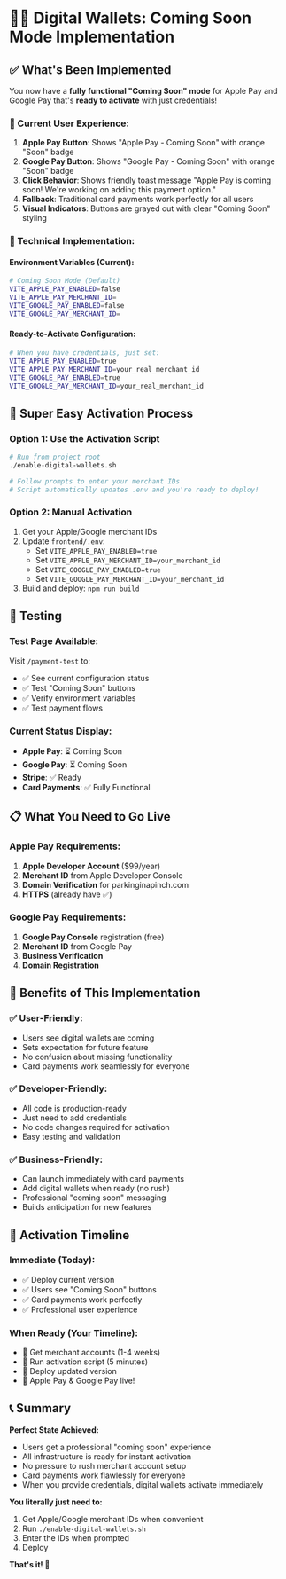 # 🍎📱 Digital Wallets: Coming Soon Mode Implementation

## ✅ What's Been Implemented

You now have a **fully functional "Coming Soon" mode** for Apple Pay and Google Pay that's **ready to activate** with just credentials!

### 🎯 Current User Experience:

1. **Apple Pay Button**: Shows "Apple Pay - Coming Soon" with orange "Soon" badge
2. **Google Pay Button**: Shows "Google Pay - Coming Soon" with orange "Soon" badge  
3. **Click Behavior**: Shows friendly toast message "Apple Pay is coming soon! We're working on adding this payment option."
4. **Fallback**: Traditional card payments work perfectly for all users
5. **Visual Indicators**: Buttons are grayed out with clear "Coming Soon" styling

### 🔧 Technical Implementation:

#### Environment Variables (Current):
```bash
# Coming Soon Mode (Default)
VITE_APPLE_PAY_ENABLED=false
VITE_APPLE_PAY_MERCHANT_ID=
VITE_GOOGLE_PAY_ENABLED=false  
VITE_GOOGLE_PAY_MERCHANT_ID=
```

#### Ready-to-Activate Configuration:
```bash
# When you have credentials, just set:
VITE_APPLE_PAY_ENABLED=true
VITE_APPLE_PAY_MERCHANT_ID=your_real_merchant_id
VITE_GOOGLE_PAY_ENABLED=true
VITE_GOOGLE_PAY_MERCHANT_ID=your_real_merchant_id
```

## 🚀 Super Easy Activation Process

### Option 1: Use the Activation Script
```bash
# Run from project root
./enable-digital-wallets.sh

# Follow prompts to enter your merchant IDs
# Script automatically updates .env and you're ready to deploy!
```

### Option 2: Manual Activation
1. Get your Apple/Google merchant IDs
2. Update `frontend/.env`:
   - Set `VITE_APPLE_PAY_ENABLED=true`
   - Set `VITE_APPLE_PAY_MERCHANT_ID=your_merchant_id`
   - Set `VITE_GOOGLE_PAY_ENABLED=true` 
   - Set `VITE_GOOGLE_PAY_MERCHANT_ID=your_merchant_id`
3. Build and deploy: `npm run build`

## 🧪 Testing

### Test Page Available:
Visit `/payment-test` to:
- ✅ See current configuration status
- ✅ Test "Coming Soon" buttons  
- ✅ Verify environment variables
- ✅ Test payment flows

### Current Status Display:
- **Apple Pay**: ⏳ Coming Soon
- **Google Pay**: ⏳ Coming Soon
- **Stripe**: ✅ Ready
- **Card Payments**: ✅ Fully Functional

## 📋 What You Need to Go Live

### Apple Pay Requirements:
1. **Apple Developer Account** ($99/year)
2. **Merchant ID** from Apple Developer Console
3. **Domain Verification** for parkinginapinch.com
4. **HTTPS** (already have ✅)

### Google Pay Requirements:
1. **Google Pay Console** registration (free)
2. **Merchant ID** from Google Pay
3. **Business Verification**
4. **Domain Registration**

## 🎉 Benefits of This Implementation

### ✅ User-Friendly:
- Users see digital wallets are coming
- Sets expectation for future feature
- No confusion about missing functionality
- Card payments work seamlessly for everyone

### ✅ Developer-Friendly:
- All code is production-ready
- Just need to add credentials
- No code changes required for activation
- Easy testing and validation

### ✅ Business-Friendly:
- Can launch immediately with card payments
- Add digital wallets when ready (no rush)
- Professional "coming soon" messaging
- Builds anticipation for new features

## 🔄 Activation Timeline

### Immediate (Today):
- ✅ Deploy current version
- ✅ Users see "Coming Soon" buttons
- ✅ Card payments work perfectly
- ✅ Professional user experience

### When Ready (Your Timeline):
- 🔧 Get merchant accounts (1-4 weeks)
- 🔧 Run activation script (5 minutes)
- 🔧 Deploy updated version
- 🎉 Apple Pay & Google Pay live!

## 📞 Summary

**Perfect State Achieved:**
- Users get a professional "coming soon" experience
- All infrastructure is ready for instant activation
- No pressure to rush merchant account setup
- Card payments work flawlessly for everyone
- When you provide credentials, digital wallets activate immediately

**You literally just need to:**
1. Get Apple/Google merchant IDs when convenient
2. Run `./enable-digital-wallets.sh`
3. Enter the IDs when prompted
4. Deploy

**That's it! 🎯**